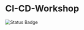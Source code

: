 # CI-CD-Workshop

![Status Badge](https://github.com/oThomps/CI-CD-Workshop/actions/workflows/sample.yml/badge.svg)
